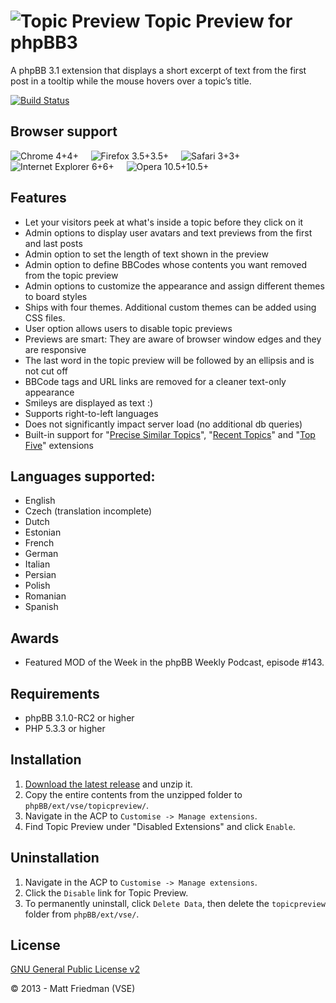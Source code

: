 # ![Topic Preview](http://mattfriedman.me/forum/images/search.png "Topic Preview") Topic Preview for phpBB3

A phpBB 3.1 extension that displays a short excerpt of text from the first post in a tooltip while the mouse hovers over a topic’s title.

[![Build Status](https://travis-ci.org/VSEphpbb/topicpreview.png?branch=extension)](https://travis-ci.org/VSEphpbb/topicpreview)

## Browser support
![Chrome 4+](http://mattfriedman.me/software/browsericons/chrome.png "Chrome 4+")4+ &nbsp;&nbsp;&nbsp;
![Firefox 3.5+](http://mattfriedman.me/software/browsericons/firefox.png "Firefox 3.5+")3.5+ &nbsp;&nbsp;&nbsp;
![Safari 3+](http://mattfriedman.me/software/browsericons/safari.png "Safari 3+")3+ &nbsp;&nbsp;&nbsp;
![Internet Explorer 6+](http://mattfriedman.me/software/browsericons/ie.png "Internet Explorer 6+")6+ &nbsp;&nbsp;&nbsp;
![Opera 10.5+](http://mattfriedman.me/software/browsericons/opera.png "Opera 10.5+")10.5+

## Features
* Let your visitors peek at what's inside a topic before they click on it
* Admin options to display user avatars and text previews from the first and last posts
* Admin option to set the length of text shown in the preview
* Admin option to define BBCodes whose contents you want removed from the topic preview
* Admin options to customize the appearance and assign different themes to board styles
* Ships with four themes. Additional custom themes can be added using CSS files.
* User option allows users to disable topic previews
* Previews are smart: They are aware of browser window edges and they are responsive
* The last word in the topic preview will be followed by an ellipsis and is not cut off
* BBCode tags and URL links are removed for a cleaner text-only appearance
* Smileys are displayed as text :)
* Supports right-to-left languages
* Does not significantly impact server load (no additional db queries)
* Built-in support for "[Precise Similar Topics](https://github.com/VSEphpbb/similartopics)", "[Recent Topics](https://github.com/PayBas/RecentTopics)" and "[Top Five](https://github.com/RMcGirr83/topfive)" extensions

## Languages supported:
* English
* Czech (translation incomplete)
* Dutch
* Estonian
* French
* German
* Italian
* Persian
* Polish
* Romanian
* Spanish

## Awards
* Featured MOD of the Week in the phpBB Weekly Podcast, episode #143.

## Requirements
* phpBB 3.1.0-RC2 or higher
* PHP 5.3.3 or higher

## Installation
1. [Download the latest release](https://github.com/VSEphpbb/topicpreview/releases) and unzip it.
2. Copy the entire contents from the unzipped folder to `phpBB/ext/vse/topicpreview/`.
3. Navigate in the ACP to `Customise -> Manage extensions`.
4. Find Topic Preview under "Disabled Extensions" and click `Enable`.

## Uninstallation
1. Navigate in the ACP to `Customise -> Manage extensions`.
2. Click the `Disable` link for Topic Preview.
3. To permanently uninstall, click `Delete Data`, then delete the `topicpreview` folder from `phpBB/ext/vse/`.

## License
[GNU General Public License v2](http://opensource.org/licenses/GPL-2.0)

© 2013 - Matt Friedman (VSE)

